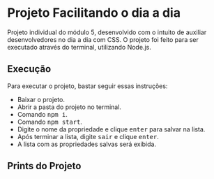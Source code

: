 # Projeto Facilitando o dia a dia

Projeto individual do módulo 5, desenvolvido com o intuito de auxiliar desenvolvedores no dia a dia com CSS. O projeto foi feito para ser executado através do terminal, utilizando Node.js.

## Execução

Para executar o projeto, bastar seguir essas instruções:

<ul>
  <li>Baixar o projeto.</li>
  <li>Abrir a pasta do projeto no terminal.</li>
  <li>Comando <kbd>npm i</kbd>.</li>
  <li>Comando <kbd>npm start</kbd>.</li>
  <li>Digite o nome da propriedade e clique <kbd>enter</kbd> para salvar na lista.</li>
  <li>Após terminar a lista, digite <kbd>sair</kbd> e clique <kbd>enter</kbd>.</li>
  <li>A lista com as propriedades salvas será exibida.</li>
</ul>

## Prints do Projeto
